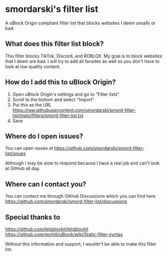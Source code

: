 # smordarski's filter list

A uBlock Origin compliant filter list that blocks websites I deem unsafe or bad.

## What does this filter list block?

This filter blocks TikTok, Discord, and ROBLOX. My goal is to block websites that I deem are bad. I will try to add all fansites as well so you don't have to look at low quality content.

## How do I add this to uBlock Origin?

1. Open uBlock Origin's settings and go to "Filter lists"
2. Scroll to the bottom and select "Import"
3. Put this as the URL https://raw.githubusercontent.com/smordarski/smord-filter-list/main/filters/smord-filter-list.txt
4. Save

## Where do I open issues?

You can open issues at https://github.com/smordarski/smord-filter-list/issues

Although I may be slow to respond because I have a real job and can't look at GitHub all day.

## Where can I contact you?

You can contact me through GitHub Discussions which you can find here https://github.com/smordarski/smord-filter-list/discussions

## Special thanks to

https://github.com/letsblockit/letsblockit
https://github.com/gorhill/uBlock/wiki/Static-filter-syntax

Without this information and support, I wouldn't be able to make this filter list.
